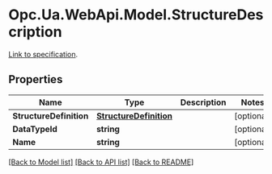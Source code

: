 # Opc.Ua.WebApi.Model.StructureDescription
[Link to specification](https://reference.opcfoundation.org/v105/Core/docs/Part5/12.33).

## Properties

Name | Type | Description | Notes
------------ | ------------- | ------------- | -------------
**StructureDefinition** | [**StructureDefinition**](StructureDefinition.md) |  | [optional] 
**DataTypeId** | **string** |  | [optional] 
**Name** | **string** |  | [optional] 

[[Back to Model list]](../README.md#documentation-for-models) [[Back to API list]](../README.md#documentation-for-api-endpoints) [[Back to README]](../README.md)

